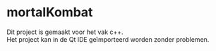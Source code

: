 # mortalKombat
Dit project is gemaakt voor het vak c++.<br>
Het project kan in de Qt IDE geïmporteerd worden zonder problemen.
